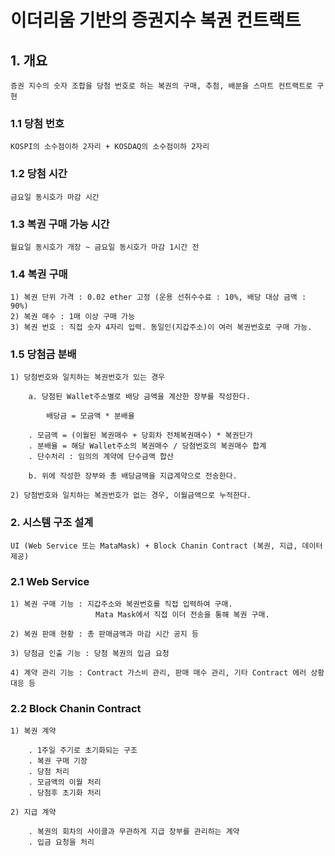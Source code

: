 # 이더리움 기반의 증권지수 복권 컨트랙트

## 1. 개요

    증권 지수의 숫자 조합을 당첨 번호로 하는 복권의 구매, 추첨, 배분을 스마트 컨트랙트로 구현

### 1.1 당첨 번호

    KOSPI의 소수점이하 2자리 + KOSDAQ의 소수점이하 2자리

### 1.2 당첨 시간

    금요일 동시호가 마감 시간

### 1.3 복권 구매 가능 시간

    월요일 동시호가 개장 ~ 금요일 동시호가 마감 1시간 전

### 1.4 복권 구매

    1) 복권 단위 가격 : 0.02 ether 고정 (운용 선취수수료 : 10%, 배당 대상 금액 : 90%)
    2) 복권 매수 : 1매 이상 구매 가능 
    3) 복권 번호 : 직접 숫자 4자리 입력. 동일인(지갑주소)이 여러 복권번호로 구매 가능.

### 1.5 당첨금 분배

    1) 당첨번호와 일치하는 복권번호가 있는 경우

        a. 당첨된 Wallet주소별로 배당 금액을 계산한 장부를 작성한다.

            배당금 = 모금액 * 분배율
        
        . 모금액 = (이월된 복권매수 + 당회차 전체복권매수) * 복권단가
        . 분배율 = 해당 Wallet주소의 복권매수 / 당첨번호의 복권매수 합계
        . 단수처리 : 임의의 계약에 단수금액 합산
        
        b. 위에 작성한 장부와 총 배당금액을 지급계약으로 전송한다.

    2) 당첨번호와 일치하는 복권번호가 없는 경우, 이월금액으로 누적한다.

### 2. 시스템 구조 설계

    UI (Web Service 또는 MataMask) + Block Chanin Contract (복권, 지급, 데이터 제공)

### 2.1 Web Service

    1) 복권 구매 기능 : 지갑주소와 복권번호를 직접 입력하여 구매. 
                       Mata Mask에서 직접 이더 전송을 통해 복권 구매.
                       
    2) 복권 판매 현황 : 총 판매금액과 마감 시간 공지 등
    
    3) 당첨금 인출 기능 : 당첨 복권의 입금 요청
    
    4) 계약 관리 기능 : Contract 가스비 관리, 판매 매수 관리, 기타 Contract 에러 상황 대응 등

### 2.2 Block Chanin Contract

    1) 복권 계약
    
        . 1주일 주기로 초기화되는 구조 
        . 복권 구매 기장
        . 당첨 처리
        . 모금액의 이월 처리
        . 당첨후 초기화 처리
        
    2) 지급 계약
    
        . 복권의 회차의 사이클과 무관하게 지급 장부를 관리하는 계약
        . 입금 요청을 처리

